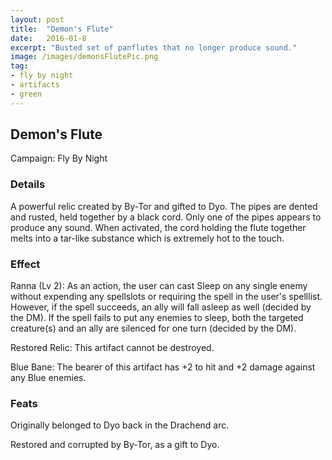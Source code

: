 ```yaml
---
layout: post
title:  "Demon's Flute"
date:   2016-01-8
excerpt: "Busted set of panflutes that no longer produce sound."
image: /images/demonsFlutePic.png
tag:
- fly by night
- artifacts 
- green
---
```


## Demon's Flute
Campaign: Fly By Night

### Details

A powerful relic created by By-Tor and gifted to Dyo. The pipes are dented and rusted, held together by a black cord. Only one of the pipes appears to produce any sound. When activated, the cord holding the flute together melts into a tar-like substance which is extremely hot to the touch.


### Effect

Ranna (Lv 2):
As an action, the user can cast Sleep on any single enemy without expending any spellslots or requiring the spell in the user's spelllist. However, if the spell succeeds, an ally will fall asleep as well (decided by the DM). If the spell fails to put any enemies to sleep, both the targeted creature(s) and an ally are silenced for one turn (decided by the DM).

Restored Relic:
This artifact cannot be destroyed.

Blue Bane:
The bearer of this artifact has +2 to hit and +2 damage against any Blue enemies.

### Feats

Originally belonged to Dyo back in the Drachend arc.

Restored and corrupted by By-Tor, as a gift to Dyo.
